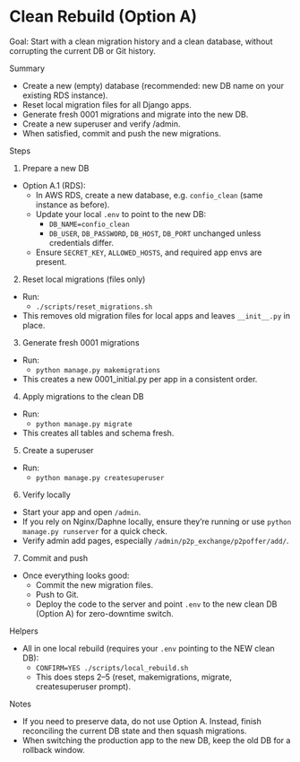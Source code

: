 Clean Rebuild (Option A)
========================

Goal: Start with a clean migration history and a clean database, without corrupting the current DB or Git history.

Summary
- Create a new (empty) database (recommended: new DB name on your existing RDS instance).
- Reset local migration files for all Django apps.
- Generate fresh 0001 migrations and migrate into the new DB.
- Create a new superuser and verify /admin.
- When satisfied, commit and push the new migrations.

Steps

1) Prepare a new DB
- Option A.1 (RDS):
  - In AWS RDS, create a new database, e.g. `confio_clean` (same instance as before).
  - Update your local `.env` to point to the new DB:
    - `DB_NAME=confio_clean`
    - `DB_USER`, `DB_PASSWORD`, `DB_HOST`, `DB_PORT` unchanged unless credentials differ.
  - Ensure `SECRET_KEY`, `ALLOWED_HOSTS`, and required app envs are present.

2) Reset local migrations (files only)
- Run:
  - `./scripts/reset_migrations.sh`
- This removes old migration files for local apps and leaves `__init__.py` in place.

3) Generate fresh 0001 migrations
- Run:
  - `python manage.py makemigrations`
- This creates a new 0001_initial.py per app in a consistent order.

4) Apply migrations to the clean DB
- Run:
  - `python manage.py migrate`
- This creates all tables and schema fresh.

5) Create a superuser
- Run:
  - `python manage.py createsuperuser`

6) Verify locally
- Start your app and open `/admin`.
- If you rely on Nginx/Daphne locally, ensure they’re running or use `python manage.py runserver` for a quick check.
- Verify admin add pages, especially `/admin/p2p_exchange/p2poffer/add/`.

7) Commit and push
- Once everything looks good:
  - Commit the new migration files.
  - Push to Git.
  - Deploy the code to the server and point `.env` to the new clean DB (Option A) for zero-downtime switch.

Helpers
- All in one local rebuild (requires your `.env` pointing to the NEW clean DB):
  - `CONFIRM=YES ./scripts/local_rebuild.sh`
  - This does steps 2–5 (reset, makemigrations, migrate, createsuperuser prompt).

Notes
- If you need to preserve data, do not use Option A. Instead, finish reconciling the current DB state and then squash migrations.
- When switching the production app to the new DB, keep the old DB for a rollback window.

